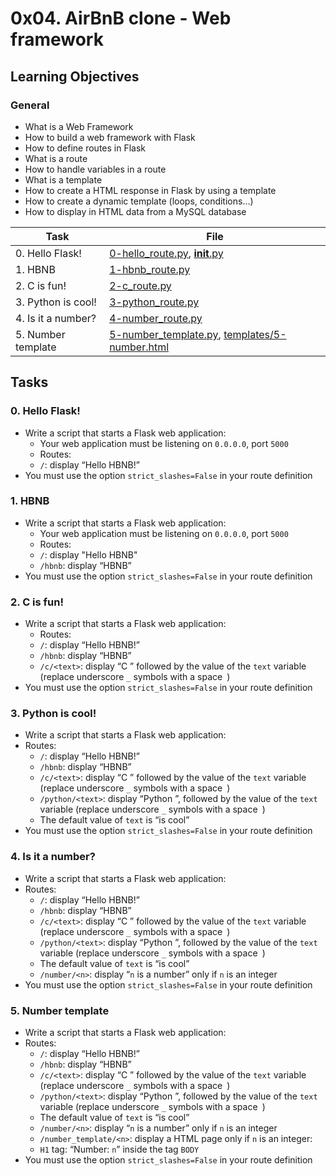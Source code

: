 # 0x04. AirBnB clone - Web framework

## Learning Objectives

### General

* What is a Web Framework
* How to build a web framework with Flask
* How to define routes in Flask
* What is a route
* How to handle variables in a route
* What is a template
* How to create a HTML response in Flask by using a template
* How to create a dynamic template (loops, conditions…)
* How to display in HTML data from a MySQL database

| Task | File |
| ---- | ---- |
| 0. Hello Flask! | [0-hello_route.py](./0-hello_route.py), [__init__.py](./__init__.py) |
| 1. HBNB | [1-hbnb_route.py](./1-hbnb_route.py) |
| 2. C is fun! | [2-c_route.py](./2-c_route.py) |
| 3. Python is cool! | [3-python_route.py](./3-python_route.py) |
| 4. Is it a number? | [4-number_route.py](./4-number_route.py) |
| 5. Number template | [5-number_template.py](./5-number_template.py), [templates/5-number.html](./templates/5-number.html) |

## Tasks
### 0. Hello Flask!
* Write a script that starts a Flask web application:
    * Your web application must be listening on `0.0.0.0`, port `5000`
    * Routes:
	* `/`: display “Hello HBNB!”
* You must use the option `strict_slashes=False` in your route definition
### 1. HBNB
* Write a script that starts a Flask web application:
    * Your web application must be listening on `0.0.0.0`, port `5000`
    * Routes:
	* `/`: display "Hello HBNB"
	* `/hbnb`: display “HBNB”
* You must use the option `strict_slashes=False` in your route definition
### 2. C is fun!
* Write a script that starts a Flask web application:
    * Routes:
	* `/`: display “Hello HBNB!”
	* `/hbnb`: display “HBNB”
	* `/c/<text>`: display “C ” followed by the value of the `text` variable (replace underscore `_` symbols with a space` `)
* You must use the option `strict_slashes=False` in your route definition
### 3. Python is cool!
* Write a script that starts a Flask web application:
* Routes:
    * `/`: display “Hello HBNB!”
    * `/hbnb`: display “HBNB”
    * `/c/<text>`: display “C ” followed by the value of the `text` variable (replace underscore `_` symbols with a space` `)
    * `/python/<text>`: display “Python ”, followed by the value of the `text` variable (replace underscore `_` symbols with a space` `)
	* The default value of `text` is “is cool”
* You must use the option `strict_slashes=False` in your route definition
### 4. Is it a number?
* Write a script that starts a Flask web application:
* Routes:
    * `/`: display “Hello HBNB!”
    * `/hbnb`: display “HBNB”
    * `/c/<text>`: display “C ” followed by the value of the `text` variable (replace underscore `_` symbols with a space` `)
    * `/python/<text>`: display “Python ”, followed by the value of the `text` variable (replace underscore `_` symbols with a space` `)
	* The default value of `text` is “is cool”
    * `/number/<n>`: display “`n` is a number” only if `n` is an integer
* You must use the option `strict_slashes=False` in your route definition
### 5. Number template
* Write a script that starts a Flask web application:
* Routes:
    * `/`: display “Hello HBNB!”
    * `/hbnb`: display “HBNB”
    * `/c/<text>`: display “C ” followed by the value of the `text` variable (replace underscore `_` symbols with a space` `)
    * `/python/<text>`: display “Python ”, followed by the value of the `text` variable (replace underscore `_` symbols with a space` `)
	* The default value of `text` is “is cool”
    * `/number/<n>`: display “`n` is a number” only if `n` is an integer
    * `/number_template/<n>`: display a HTML page only if `n` is an integer:
	* `H1` tag: “Number: `n`” inside the tag `BODY`
* You must use the option `strict_slashes=False` in your route definition

